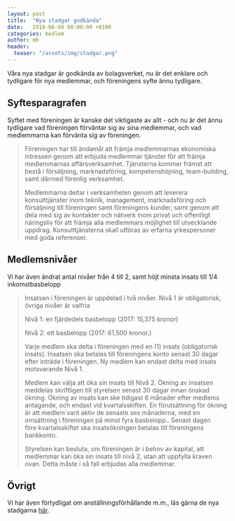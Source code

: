 ```yaml
---
layout: post
title:  "Nya stadgar godkända"
date:   2018-06-08 08:00:00 +0100
categories: medlem
author: mb
header:
  teaser: "/assets/img/stadgar.png"
---
```

Våra nya stadgar är godkända av bolagsverket, nu är det enklare och tydligare för nya medlemmar, och föreningens syfte ännu tydligare.

## Syftesparagrafen
Syftet med föreningen är kanske det viktigaste av allt - och nu är det ännu tydligare vad föreningen förväntar sig av sina medlemmar, och vad medlemmarna kan förvänta sig av föreningen.

>Föreningen har till ändamål att främja medlemmarnas ekonomiska intressen genom att erbjuda medlemmar tjänster för att främja medlemmarnas affärsverksamhet. Tjänsterna kommer främst att bestå i försäljning, marknadsföring, kompetenshöjning, team-building, samt därmed förenlig verksamhet.
>
>Medlemmarna deltar i verksamheten genom att leverera konsulttjänster inom teknik, management, marknadsföring och försäljning till föreningen samt föreningens kunder, samt genom att dela med sig av kontakter och nätverk inom privat och offentligt näringsliv för att främja alla medlemmars möjlighet till utvecklande uppdrag. Konsulttjänsterna skall utföras av erfarna yrkespersoner med goda referenser.

## Medlemsnivåer
Vi har även ändrat antal nivåer från 4 till 2, samt höjt minsta insats till 1/4 inkomstbasbelopp

>Insatsen i föreningen är uppdelad i två nivåer. Nivå 1 är obligatorisk, övriga nivåer är valfria 
>
>Nivå 1: en fjärdedels basbelopp (2017: 15,375 kronor) 
>
>Nivå 2: ett basbelopp (2017: 61,500 kronor.) 
>
>Varje medlem ska delta i föreningen med en (1) insats (obligatorisk insats). Insatsen ska betalas till föreningens konto senast 30 dagar efter inträde i föreningen. Ny medlem kan endast delta med insats motsvarande Nivå 1. 
>
>Medlem kan välja att öka sin insats till Nivå 2. Ökning av insatsen meddelas skriftligen till styrelsen senast 30 dagar innan önskad ökning. Ökning av insats kan ske tidigast 6 månader efter medlems antagande, och endast vid kvartalsskiften. En förutsättning för ökning är att medlem varit aktiv de senaste sex månaderna, med en omsättning i föreningen på minst fyra basbelopp.. Senast dagen före kvartalsskiftet ska insatsökningen betalas till föreningens bankkonto.  
>
>Styrelsen kan besluta, om föreningen är i behov av kapital, att medlemmar kan öka sin insats till nivå 2, utan att uppfylla kraven ovan. Detta måste i så fall erbjudas alla medlemmar. 

## Övrigt
Vi har även förtydligat om anställningsförhållande m.m., läs gärna de nya stadgarna [här](/stadgar.pdf).
